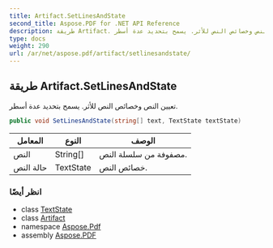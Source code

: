 ```yaml
---
title: Artifact.SetLinesAndState
second_title: Aspose.PDF for .NET API Reference
description: طريقة Artifact. تعيين النص وخصائص النص للأثر. يسمح بتحديد عدة أسطر
type: docs
weight: 290
url: /ar/net/aspose.pdf/artifact/setlinesandstate/
---
```

## طريقة Artifact.SetLinesAndState

تعيين النص وخصائص النص للأثر. يسمح بتحديد عدة أسطر.

```csharp
public void SetLinesAndState(string[] text, TextState textState)
```

| المعامل | النوع | الوصف |
| --- | --- | --- |
| النص | String[] | مصفوفة من سلسلة النص. |
| حالة النص | TextState | خصائص النص. |

### انظر أيضًا

* class [TextState](../../../aspose.pdf.text/textstate/)
* class [Artifact](../)
* namespace [Aspose.Pdf](../../../aspose.pdf/)
* assembly [Aspose.PDF](../../../)